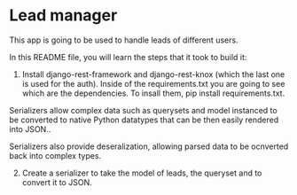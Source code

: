 # Lead manager
This app is going to be used to handle leads of different users.

In this README file, you will learn the steps that it took to build it:
1. Install django-rest-framework and django-rest-knox (which the last one is used for the auth).
Inside of the requirements.txt you are going to see which are the dependencies. To insall them, pip install requirements.txt.

Serializers allow complex data such as querysets and model instanced to be converted to native Python datatypes that can be then easily rendered into JSON..

Serializers also provide deseralization, allowing parsed data to be ocnverted back into complex types.

2. Create a serializer to take the model of leads, the queryset and to convert it to JSON.